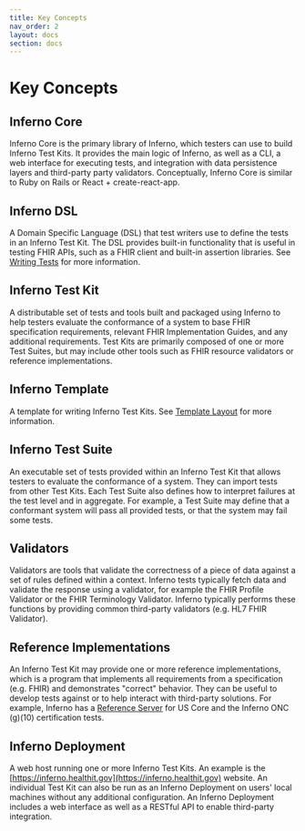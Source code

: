 ```yaml
---
title: Key Concepts
nav_order: 2
layout: docs
section: docs
---
```

# Key Concepts

## Inferno Core

Inferno Core is the primary library of Inferno, which testers can use to build Inferno Test
Kits. It provides the main logic of Inferno, as well as a CLI, a web
interface for executing tests, and integration with data persistence layers and third-party
party validators. Conceptually, Inferno Core is similar to Ruby on Rails or
React + create-react-app.

## Inferno DSL

A Domain Specific Language (DSL) that test writers use to define the tests
in an Inferno Test Kit. The DSL provides built-in functionality that is
useful in testing FHIR APIs, such as a FHIR client and built-in assertion
libraries. See [Writing Tests](/docs/writing-tests/) for more information.

## Inferno Test Kit

A distributable set of tests and tools built and packaged
using Inferno to help testers evaluate the conformance of a system to
base FHIR specification requirements, relevant FHIR Implementation
Guides, and any additional requirements. Test Kits are primarily composed of one
or more Test Suites, but may include other tools such as FHIR resource validators
or reference implementations.

## Inferno Template

A template for writing Inferno Test Kits. See [Template Layout](/docs/getting-started/repo-layout-and-organization) for more information.

## Inferno Test Suite

An executable set of tests provided within an Inferno Test Kit that allows
testers to evaluate the conformance of a system. They can import tests from other Test Kits. 
Each Test Suite also defines how to interpret failures at the test level and in aggregate.
For example, a Test Suite may define that a conformant system will pass all provided
tests, or that the system may fail some tests. 

## Validators

Validators are tools that validate the correctness of a piece of data against a set of rules
defined within a context. Inferno tests typically fetch data and validate the
response using a validator, for example the FHIR Profile Validator or the FHIR Terminology
Validator. Inferno typically performs these functions by providing common
third-party validators (e.g. HL7 FHIR Validator).

## Reference Implementations

An Inferno Test Kit may provide one or more reference implementations, which
is a program that implements all requirements from a specification (e.g. FHIR) 
and demonstrates "correct" behavior. They can
be useful to develop tests against or to help interact with third-party
solutions. For example, Inferno has a [Reference Server](https://github.com/inferno-framework/inferno-reference-server)
for US Core and the Inferno ONC (g)(10) certification tests.

## Inferno Deployment

A web host running one or more Inferno Test Kits. An example is the 
[https://inferno.healthit.gov](https://inferno.healthit.gov) website.
An individual Test Kit can also be run as an Inferno Deployment on 
users' local machines without any additional
configuration. An Inferno Deployment includes a web interface as well as
a RESTful API to enable third-party integration.